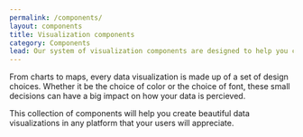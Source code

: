 ```yaml
---
permalink: /components/
layout: components
title: Visualization components
category: Components
lead: Our system of visualization components are designed to help you create beautiful, user-friendly data visualizations for novices and experts alike.
---
```

<p>
  From charts to maps, every data visualization is made up of a set of design choices. Whether it be the choice of color or the choice of font, these small decisions can have a big impact on how your data is percieved.
</p>
<p>
  This collection of components will help you create beautiful data visualizations in any platform that your users will appreciate.
</p>
